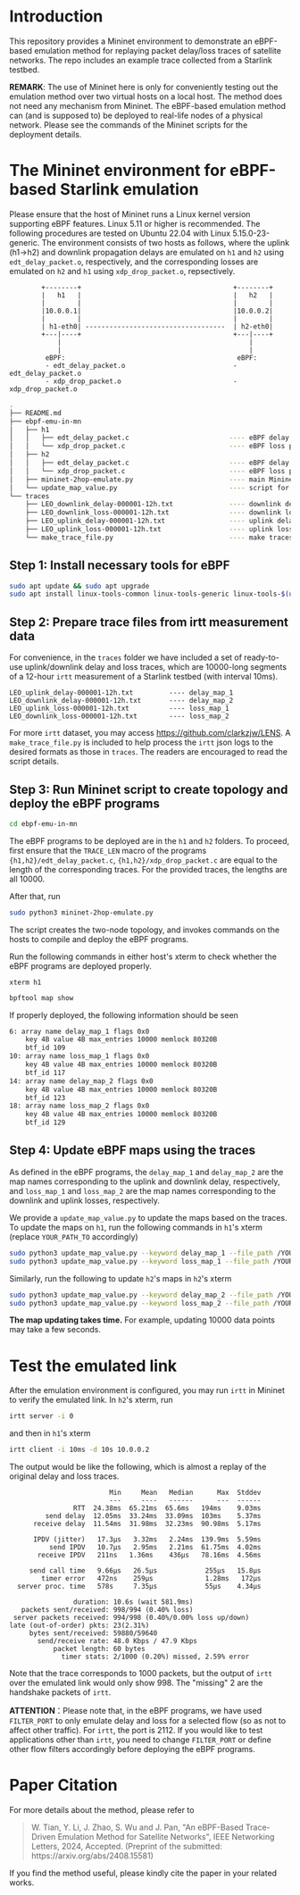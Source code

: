 # Introduction
This repository provides a Mininet environment to demonstrate an eBPF-based emulation method for replaying packet delay/loss traces of satellite networks. The repo includes an example trace collected from a Starlink testbed. 

__REMARK__: The use of Mininet here is only for conveniently testing out the emulation method over two virtual hosts on a local host. The method does not need any mechanism from Mininet. The eBPF-based emulation method can (and is supposed to) be deployed to real-life nodes of a physical network. Please see the commands of the Mininet scripts for the deployment details.

# The Mininet environment for eBPF-based Starlink emulation

Please ensure that the host of Mininet runs a Linux kernel version supporting eBPF features. Linux 5.11 or higher is recommended. The following procedures are tested on Ubuntu 22.04 with Linux 5.15.0-23-generic. The environment consists of two hosts as follows, where the uplink (h1->h2) and downlink propagation delays are emulated on `h1` and `h2` using `edt_delay_packet.o`, respectively, and the corresponding losses are emulated on `h2` and `h1` using `xdp_drop_packet.o`, repsectively. 

```
        +--------+                                      +--------+
        |   h1   |                                      |   h2   |
        |        |                                      |        |
        |10.0.0.1|                                      |10.0.0.2|
        |        |                                      |        |
        | h1-eth0| -----------------------------------  | h2-eth0|
        +---|----+                                      +---|----+
            |                                               |
            |                                               |
         eBPF:                                           eBPF:
         - edt_delay_packet.o                           - edt_delay_packet.o
         - xdp_drop_packet.o                            - xdp_drop_packet.o
```

```bash
.
├── README.md
├── ebpf-emu-in-mn
│   ├── h1
│   │   ├── edt_delay_packet.c                         ---- eBPF delay program on h1
│   │   └── xdp_drop_packet.c                          ---- eBPF loss program on h1
│   ├── h2
│   │   ├── edt_delay_packet.c                         ---- eBPF delay program on h2
│   │   └── xdp_drop_packet.c                          ---- eBPF loss program on h2
│   ├── mininet-2hop-emulate.py                        ---- main Mininet script
│   └── update_map_value.py                            ---- script for update eBPF maps
└── traces
    ├── LEO_downlink_delay-000001-12h.txt              ---- downlink delay trace (deploy on h2)
    ├── LEO_downlink_loss-000001-12h.txt               ---- downlink loss trace (deploy on h1)
    ├── LEO_uplink_delay-000001-12h.txt                ---- uplink delay trace (deploy on h1)
    ├── LEO_uplink_loss-000001-12h.txt                 ---- uplink loss trace (deploy on h2)
    └── make_trace_file.py                             ---- make traces from irtt json logs
```

## Step 1: Install necessary tools for eBPF
```bash
sudo apt update && sudo apt upgrade
sudo apt install linux-tools-common linux-tools-generic linux-tools-$(uname -r)
```

## Step 2: Prepare trace files from irtt measurement data

For convenience, in the `traces` folder we have included a set of ready-to-use uplink/downlink delay and loss traces, which are 10000-long segments of a 12-hour `irtt` measurement of a Starlink testbed (with interval 10ms). 

```
LEO_uplink_delay-000001-12h.txt			---- delay_map_1
LEO_downlink_delay-000001-12h.txt		---- delay_map_2
LEO_uplink_loss-000001-12h.txt			---- loss_map_1
LEO_downlink_loss-000001-12h.txt		---- loss_map_2
```

For more `irtt` dataset, you may access <https://github.com/clarkzjw/LENS>. A `make_trace_file.py` is included to help process the `irtt` json logs to the desired formats as those in `traces`. The readers are encouraged to read the script details.

## Step 3: Run Mininet script to create topology and deploy the eBPF programs
```bash
cd ebpf-emu-in-mn
```
The eBPF programs to be deployed are in the `h1` and `h2` folders. To proceed, first ensure that the `TRACE_LEN` macro of the programs `{h1,h2}/edt_delay_packet.c`, `{h1,h2}/xdp_drop_packet.c` are equal to the length of the corresponding traces. For the provided traces, the lengths are all 10000. 

After that, run

```bash
sudo python3 mininet-2hop-emulate.py
```
The script creates the two-node topology, and invokes commands on the hosts to compile and deploy the eBPF programs.

Run the following commands in either host's xterm to check whether the eBPF programs are deployed properly.

```
xterm h1
```

```bash
bpftool map show
```

If properly deployed, the following information should be seen

```bash
6: array name delay_map_1 flags 0x0
	key 4B value 4B max_entries 10000 memlock 80320B
	btf_id 109
10: array name loss_map_1 flags 0x0
	key 4B value 4B max_entries 10000 memlock 80320B
	btf_id 117
14: array name delay_map_2 flags 0x0
	key 4B value 4B max_entries 10000 memlock 80320B
	btf_id 123
18: array name loss_map_2 flags 0x0
	key 4B value 4B max_entries 10000 memlock 80320B
	btf_id 129
```


## Step 4: Update eBPF maps using the traces

As defined in the eBPF programs, the `delay_map_1` and `delay_map_2` are the map names corresponding to the uplink and downlink delay, respectively, and `loss_map_1` and `loss_map_2` are the map names corresponding to the downlink and uplink losses, respectively. 

We provide a `update_map_value.py` to update the maps based on the traces. To update the maps on `h1`, run the following commands in `h1`'s xterm (replace `YOUR_PATH_TO` accordingly)

```bash
sudo python3 update_map_value.py --keyword delay_map_1 --file_path /YOUR_PATH_TO/LEO_uplink_delay-000001-12h.txt
sudo python3 update_map_value.py --keyword loss_map_1 --file_path /YOUR_PATH_TO/LEO_downlink_loss-000001-12h.txt
```

Similarly, run the following to update `h2`'s maps in `h2`'s xterm

```bash
sudo python3 update_map_value.py --keyword delay_map_2 --file_path /YOUR_PATH_TO/LEO_downlink_delay-000001-12h.txt
sudo python3 update_map_value.py --keyword loss_map_2 --file_path /YOUR_PATH_TO/LEO_uplink_loss-000001-12h.txt
```

**The map updating takes time.** For example, updating 10000 data points may take a few seconds.


# Test the emulated link
After the emulation environment is configured, you may run `irtt` in Mininet to verify the emulated link. In `h2`'s xterm, run

```bash
irtt server -i 0
```

and then in `h1`'s xterm

```bash
irtt client -i 10ms -d 10s 10.0.0.2
```

The output would be like the following, which is almost a replay of the original delay and loss traces.

```
                         Min     Mean   Median      Max  Stddev
                         ---     ----   ------      ---  ------
                RTT  24.38ms  65.21ms  65.6ms   194ms    9.03ms
         send delay  12.05ms  33.24ms  33.09ms  103ms    5.37ms
      receive delay  11.54ms  31.98ms  32.23ms  90.98ms  5.17ms
                                                               
      IPDV (jitter)   17.3µs   3.32ms   2.24ms  139.9ms  5.59ms
          send IPDV   10.7µs   2.95ms   2.21ms  61.75ms  4.02ms
       receive IPDV   211ns   1.36ms    436µs   78.16ms  4.56ms
                                                               
     send call time   9.66µs   26.5µs            255µs   15.8µs
        timer error   472ns    259µs             1.28ms   172µs
  server proc. time   578s     7.35µs            55µs    4.34µs

                duration: 10.6s (wait 581.9ms)
   packets sent/received: 998/994 (0.40% loss)
 server packets received: 994/998 (0.40%/0.00% loss up/down)
late (out-of-order) pkts: 23(2.31%)
     bytes sent/received: 59880/59640
       send/receive rate: 48.0 Kbps / 47.9 Kbps
           packet length: 60 bytes
             timer stats: 2/1000 (0.20%) missed, 2.59% error

```

Note that the trace corresponds to 1000 packets, but the output of `irtt` over the emulated link would only show 998. The "missing" 2 are the handshake packets of `irtt`.

**ATTENTION**：Please note that, in the eBPF programs, we have used `FILTER_PORT` to only emulate delay and loss for a selected flow (so as not to affect other traffic). For `irtt`, the port is 2112. If you would like to test applications other than `irtt`, you need to change `FILTER_PORT` or define other flow filters accordingly before deploying the eBPF programs.

# Paper Citation
For more details about the method, please refer to

<blockquote>
    W. Tian, Y. Li, J. Zhao, S. Wu and J. Pan, "An eBPF-Based Trace-Driven Emulation Method for Satellite Networks", IEEE Networking Letters, 2024, Accepted. (Preprint of the submitted: https://arxiv.org/abs/2408.15581)
</blockquote>

If you find the method useful, please kindly cite the paper in your related works.
